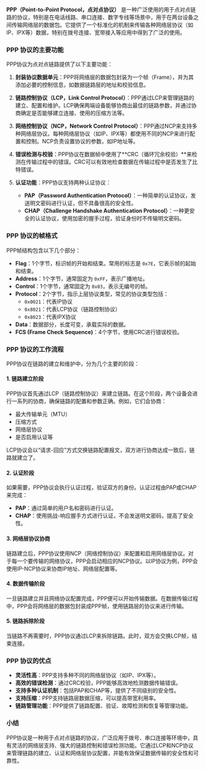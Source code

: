**PPP（Point-to-Point Protocol，点对点协议）** 是一种广泛使用的用于点对点链路的协议，特别是在电话线路、串口连接、数字专线等场景中，用于在两台设备之间传输网络层的数据包。它提供了一个标准化的机制来传输各种网络层协议（如IP、IPX等）数据，特别在拨号连接、宽带接入等应用中得到了广泛的使用。

### PPP 协议的主要功能

PPP协议为点对点链路提供了以下主要功能：

1. **封装协议数据单元**：PPP将网络层的数据包封装为一个帧（Frame），并为其添加必要的控制信息，如数据链路层的地址和校验信息。

2. **链路控制协议（LCP，Link Control Protocol）**：PPP通过LCP来管理链路的建立、配置和维护。LCP确保两端设备能够协商出最佳的链路参数，并通过协商确定是否能够建立连接、使用的压缩方法等。

3. **网络控制协议（NCP，Network Control Protocol）**：PPP通过NCP来支持多种网络层协议。每种网络层协议（如IP、IPX等）都使用不同的NCP来进行配置和控制。NCP负责设置协议的参数，如IP地址等。

4. **错误检测与校验**：PPP协议在数据帧中使用了**CRC（循环冗余校验）**来检测在传输过程中的错误。CRC可以有效地检查数据在传输过程中是否发生了比特错误。

5. **认证功能**：PPP协议支持两种认证协议：
   - **PAP（Password Authentication Protocol）**：一种简单的认证协议，发送明文密码进行认证，但不具备很高的安全性。
   - **CHAP（Challenge Handshake Authentication Protocol）**：一种更安全的认证协议，使用加密的握手过程，验证身份时不传输明文密码。

### PPP 协议的帧格式

PPP帧结构包含以下几个部分：

- **Flag**：1个字节，标识帧的开始和结束。常用的标志是 `0x7E`，它表示帧的起始和结束。
- **Address**：1个字节，通常固定为 `0xFF`，表示广播地址。
- **Control**：1个字节，通常固定为 `0x03`，表示无编号的帧。
- **Protocol**：2个字节，指示上层协议类型，常见的协议类型包括：
  - `0x0021`：代表IP协议
  - `0x8021`：代表LCP协议（链路控制协议）
  - `0x8023`：代表IPX协议
- **Data**：数据部分，长度可变，承载实际的数据。
- **FCS (Frame Check Sequence)**：4个字节，使用CRC进行错误校验。

### PPP 协议的工作流程

PPP协议在链路的建立和维护中，分为几个主要的阶段：

#### 1. **链路建立阶段**
PPP协议首先通过LCP（链路控制协议）来建立链路。在这个阶段，两个设备会进行一系列的协商，确保链路的配置和参数正确。例如，它们会协商：
   - 最大传输单元（MTU）
   - 压缩方式
   - 网络层协议
   - 是否启用认证等

LCP协议会以“请求-回应”方式交换链路配置报文，双方进行协商达成一致后，链路就建立了。

#### 2. **认证阶段**
如果需要，PPP协议会执行认证过程，验证双方的身份。认证过程由PAP或CHAP来完成：
   - **PAP**：通过简单的用户名和密码进行认证。
   - **CHAP**：使用挑战-响应握手方式进行认证，不会发送明文密码，提高了安全性。

#### 3. **网络层协议协商**
链路建立后，PPP协议使用NCP（网络控制协议）来配置和启用网络层协议。对于每一个要传输的网络协议，PPP会启动相应的NCP协议。以IP协议为例，PPP会使用IP-NCP协议来协商IP地址、网络层配置等。

#### 4. **数据传输阶段**
一旦链路建立并且网络协议配置完成，PPP便可以开始传输数据。在数据传输过程中，PPP会将网络层的数据包封装成PPP帧，使用链路层的协议来进行传输。

#### 5. **链路拆除阶段**
当链路不再需要时，PPP协议通过LCP来拆除链路。此时，双方会交换LCP帧，结束连接。

### PPP 协议的优点

- **灵活性高**：PPP支持多种不同的网络层协议（如IP、IPX等）。
- **高效的错误检测**：通过CRC校验，PPP能够高效地检测数据传输错误。
- **支持多种认证机制**：包括PAP和CHAP等，提供了不同级别的安全性。
- **支持压缩**：PPP支持链路层数据压缩，可以提高带宽利用率。
- **链路管理功能**：PPP提供了链路配置、验证、故障检测和恢复等管理功能。

### 小结

PPP协议是一种用于点对点链路的协议，广泛应用于拨号、串口连接等环境中，具有灵活的网络层支持、强大的链路控制和错误检测功能。它通过LCP和NCP协议来管理链路的建立、认证和网络层协议配置，并能有效保证数据传输的安全性和可靠性。